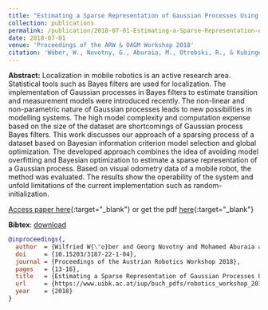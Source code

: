 ```yaml
---
title: "Estimating a Sparse Representation of Gaussian Processes Using Global Optimization and the Bayesian Information Criterion"
collection: publications
permalink: /publication/2018-07-01-Estimating-a-Sparse-Representation-of-Gaussian-Processes-Using-Global-Optimization-and-the-Bayesian-Information-Criterion
date: 2018-07-01
venue: 'Proceedings of the ARW & OAGM Workshop 2018'
citation: 'Wöber, W., Novotny, G., Aburaia, M., Otrebski, R., & Kubinger, W. (2018). Estimating a Sparse Representation of Gaussian Processes Using Global Optimization and the Bayesian Information Criterion. Proceedings of the Austrian Robotics Workshop 2018, 13–16. https://doi.org/10.15203/3187-22-1-04'
---
```


__Abstract:__ Localization in mobile robotics is an active research area. Statistical tools such as Bayes filters are used for localization. The implementation of Gaussian processes in Bayes filters to estimate transition and measurement models were introduced recently. The non-linear and non-parametric nature of Gaussian processes leads to new possibilities in modelling systems. The high model complexity and computation expense based on the size of the dataset are shortcomings of Gaussian process Bayes filters. This work discusses our approach of a sparsing process of a dataset based on Bayesian information criterion model selection and global optimization. The developed approach combines the idea of avoiding model overfitting and Bayesian optimization to estimate a sparse representation of a Gaussian process. Based on visual odometry data of a mobile robot, the method was evaluated. The results show the operability of the system and unfold limitations of the current implementation such as random-initialization.


[Access paper here](https://doi.org/10.15203/3187-22-1-04){:target="_blank"} or get the pdf [here](https://novog93.github.io/files/paper/Estimating_a_Sparse_Representation_of_Gaussian_Processes_Using_Global_Optimization_and_the_Bayesian_Information_Criterion.pdf){:target="_blank"}


__Bibtex__:  [download](https://novog93.github.io/files/bib/Woeber2018.bib)

```bibtex
@inproceedings{,
  author  = {Wilfried W{\"o}ber and Georg Novotny and Mohamed Aburaia and Richard Otrebski and Wilfried Kubinger},
  doi     = {10.15203/3187-22-1-04},
  journal = {Proceedings of the Austrian Robotics Workshop 2018},
  pages   = {13-16},
  title   = {Estimating a Sparse Representation of Gaussian Processes Using Global Optimization and the Bayesian Information Criterion},
  url     = {https://www.uibk.ac.at/iup/buch_pdfs/robotics_workshop_2018/10.152033187-22-1.pdf},
  year    = {2018}
}
```